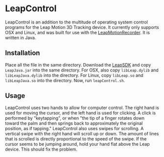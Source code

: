 LeapControl
===========

LeapControl is an addition to the multitude of operating system control programs for the Leap Motion 3D Tracking device. It currently only supports OSX and Linux, and was built for use with the [LeapMotionRecorder](https://github.com/alexanderchan97/LeapMotionRecorder). It is written in Java.

## <a name="installation"></a>Installation
Place all the file in the same directory. Download the [LeapSDK](https://developer.leapmotion.com) and copy `LeapJava.jar` into the same directory. For OSX, also copy `libLeap.dylib` and `libLeapJava.dylib` into the directory. For Linux, copy `libLeap.so` and `libLeapJava.so` into the directory. Now, run `leapControl.sh`.


## <a name="usage"></a>Usage
LeapControl uses two hands to allow for computer control. The right hand is used for moving the cursor, and the left hand is used for clicking. A click is performed by "keytapping", or when "the tip of a finger rotates down toward the palm and then springs back to approximately the original position, as if tapping."
LeapControl also uses swipes for scrolling. A vertical swipe with the right hand will scroll up or down. The amount of lines that is scrolled is directly proportional to the speed of the swipe.
If the cursor seems to be jumping around, hold your hand flat above the Leap device. This should fix the problem.